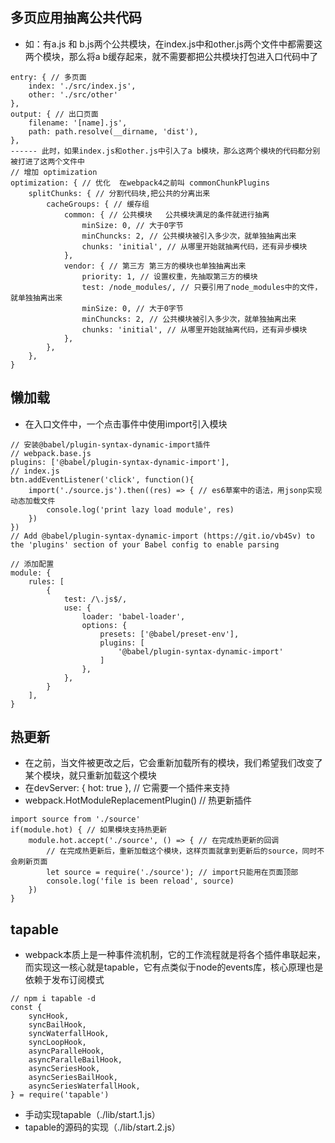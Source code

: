 ## 多页应用抽离公共代码

- 如：有a.js 和 b.js两个公共模块，在index.js中和other.js两个文件中都需要这两个模块，那么将a b缓存起来，就不需要都把公共模块打包进入口代码中了
```
entry: { // 多页面
    index: './src/index.js',
    other: './src/other'
},
output: { // 出口页面
    filename: '[name].js',
    path: path.resolve(__dirname, 'dist'),
},
------ 此时，如果index.js和other.js中引入了a b模块，那么这两个模块的代码都分别被打进了这两个文件中
// 增加 optimization
optimization: { // 优化  在webpack4之前叫 commonChunkPlugins
    splitChunks: { // 分割代码块,把公共的分离出来
        cacheGroups: { // 缓存组
            common: { // 公共模块   公共模块满足的条件就进行抽离
                minSize: 0, // 大于0字节
                minChuncks: 2, // 公共模块被引入多少次，就单独抽离出来
                chunks: 'initial', // 从哪里开始就抽离代码，还有异步模块
            },
            vendor: { // 第三方 第三方的模块也单独抽离出来
                priority: 1, // 设置权重，先抽取第三方的模块 
                test: /node_modules/, // 只要引用了node_modules中的文件，就单独抽离出来
                minSize: 0, // 大于0字节
                minChuncks: 2, // 公共模块被引入多少次，就单独抽离出来
                chunks: 'initial', // 从哪里开始就抽离代码，还有异步模块
            },
        },
    },
}
```
## 懒加载

- 在入口文件中，一个点击事件中使用import引入模块
```
// 安装@babel/plugin-syntax-dynamic-import插件
// webpack.base.js
plugins: ['@babel/plugin-syntax-dynamic-import'],
// index.js
btn.addEventListener('click', function(){
    import('./source.js').then((res) => { // es6草案中的语法，用jsonp实现动态加载文件
        console.log('print lazy load module', res)
    })
})
// Add @babel/plugin-syntax-dynamic-import (https://git.io/vb4Sv) to the 'plugins' section of your Babel config to enable parsing

// 添加配置
module: {
    rules: [
        {
            test: /\.js$/,
            use: {
                loader: 'babel-loader',
                options: {
                    presets: ['@babel/preset-env'],
                    plugins: [
                        '@babel/plugin-syntax-dynamic-import'
                    ]
                },
            },
        }
    ],
}
```

## 热更新

- 在之前，当文件被更改之后，它会重新加载所有的模块，我们希望我们改变了某个模块，就只重新加载这个模块
- 在devServer: { hot: true }, // 它需要一个插件来支持
- webpack.HotModuleReplacementPlugin() // 热更新插件
```
import source from './source'
if(module.hot) { // 如果模块支持热更新
    module.hot.accept('./source', () => { // 在完成热更新的回调
        // 在完成热更新后，重新加载这个模块，这样页面就拿到更新后的source，同时不会刷新页面
        let source = require('./source'); // import只能用在页面顶部
        console.log('file is been reload', source)
    })
}
```

## tapable
- webpack本质上是一种事件流机制，它的工作流程就是将各个插件串联起来，而实现这一核心就是tapable，它有点类似于node的events库，核心原理也是依赖于发布订阅模式
```
// npm i tapable -d
const {
    syncHook,
    syncBailHook,
    syncWaterfallHook,
    syncLoopHook,
    asyncParalleHook,
    asyncParalleBailHook,
    asyncSeriesHook,
    asyncSeriesBailHook,
    asyncSeriesWaterfallHook,
} = require('tapable')

```
- 手动实现tapable（./lib/start.1.js）
- tapable的源码的实现（./lib/start.2.js）








